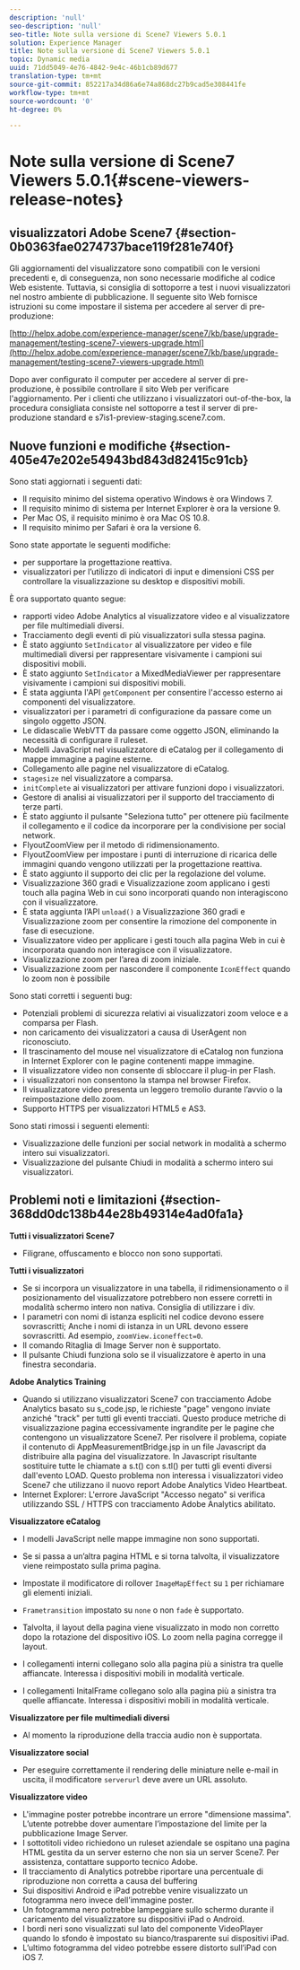 ```yaml
---
description: 'null'
seo-description: 'null'
seo-title: Note sulla versione di Scene7 Viewers 5.0.1
solution: Experience Manager
title: Note sulla versione di Scene7 Viewers 5.0.1
topic: Dynamic media
uuid: 71dd5049-4e76-4842-9e4c-46b1cb89d677
translation-type: tm+mt
source-git-commit: 852217a34d86a6e74a868dc27b9cad5e308441fe
workflow-type: tm+mt
source-wordcount: '0'
ht-degree: 0%

---
```



# Note sulla versione di Scene7 Viewers 5.0.1{#scene-viewers-release-notes}

##  visualizzatori Adobe Scene7 {#section-0b0363fae0274737bace119f281e740f}

Gli aggiornamenti del visualizzatore sono compatibili con le versioni precedenti e, di conseguenza, non sono necessarie modifiche al codice Web esistente. Tuttavia, si consiglia di sottoporre a test i nuovi visualizzatori nel nostro ambiente di pubblicazione. Il seguente sito Web fornisce istruzioni su come impostare il sistema per accedere al server di pre-produzione:

[http://helpx.adobe.com/experience-manager/scene7/kb/base/upgrade-management/testing-scene7-viewers-upgrade.html](http://helpx.adobe.com/experience-manager/scene7/kb/base/upgrade-management/testing-scene7-viewers-upgrade.html)

Dopo aver configurato il computer per accedere al server di pre-produzione, è possibile controllare il sito Web per verificare l&#39;aggiornamento. Per i clienti che utilizzano i visualizzatori out-of-the-box, la procedura consigliata consiste nel sottoporre a test il server di pre-produzione standard e s7is1-preview-staging.scene7.com.

## Nuove funzioni e modifiche {#section-405e47e202e54943bd843d82415c91cb}

Sono stati aggiornati i seguenti dati:

* Il requisito minimo del sistema operativo Windows è ora Windows 7.
* Il requisito minimo di sistema per Internet Explorer è ora la versione 9.
* Per Mac OS, il requisito minimo è ora Mac OS 10.8.
* Il requisito minimo per Safari è ora la versione 6.

Sono state apportate le seguenti modifiche:

* per supportare la progettazione reattiva.
* visualizzatori per l’utilizzo di indicatori di input e dimensioni CSS per controllare la visualizzazione su desktop e dispositivi mobili.

È ora supportato quanto segue:

*  rapporti video Adobe Analytics al visualizzatore video e al visualizzatore per file multimediali diversi.
* Tracciamento degli eventi di più visualizzatori sulla stessa pagina.
* È stato aggiunto `SetIndicator` al visualizzatore per video e file multimediali diversi per rappresentare visivamente i campioni sui dispositivi mobili.
* È stato aggiunto `SetIndicator` a MixedMediaViewer per rappresentare visivamente i campioni sui dispositivi mobili.
* È stata aggiunta l&#39;API `getComponent` per consentire l&#39;accesso esterno ai componenti del visualizzatore.
* visualizzatori per i parametri di configurazione da passare come un singolo oggetto JSON.
* Le didascalie WebVTT da passare come oggetto JSON, eliminando la necessità di configurare il ruleset.
* Modelli JavaScript nel visualizzatore di eCatalog per il collegamento di mappe immagine a pagine esterne.
* Collegamento alle pagine nel visualizzatore di eCatalog.
* `stagesize` nel visualizzatore a comparsa.
* `initComplete` ai visualizzatori per attivare funzioni dopo i visualizzatori.
* Gestore di analisi ai visualizzatori per il supporto del tracciamento di terze parti.
* È stato aggiunto il pulsante &quot;Seleziona tutto&quot; per ottenere più facilmente il collegamento e il codice da incorporare per la condivisione per social network.
* FlyoutZoomView per il metodo di ridimensionamento.
* FlyoutZoomView per impostare i punti di interruzione di ricarica delle immagini quando vengono utilizzati per la progettazione reattiva.
* È stato aggiunto il supporto dei clic per la regolazione del volume.
* Visualizzazione 360 gradi e Visualizzazione zoom applicano i gesti touch alla pagina Web in cui sono incorporati quando non interagiscono con il visualizzatore.
* È stata aggiunta l’API `unload()` a Visualizzazione 360 gradi e Visualizzazione zoom per consentire la rimozione del componente in fase di esecuzione.
* Visualizzatore video per applicare i gesti touch alla pagina Web in cui è incorporata quando non interagisce con il visualizzatore.
* Visualizzazione zoom per l’area di zoom iniziale.
* Visualizzazione zoom per nascondere il componente `IconEffect` quando lo zoom non è possibile

Sono stati corretti i seguenti bug:

* Potenziali problemi di sicurezza relativi ai visualizzatori zoom veloce e a comparsa per Flash.
* non caricamento dei visualizzatori a causa di UserAgent non riconosciuto.
* Il trascinamento del mouse nel visualizzatore di eCatalog non funziona in Internet Explorer con le pagine contenenti mappe immagine.
* Il visualizzatore video non consente di sbloccare il plug-in per Flash.
* i visualizzatori non consentono la stampa nel browser Firefox.
* Il visualizzatore video presenta un leggero tremolio durante l’avvio o la reimpostazione dello zoom.
* Supporto HTTPS per visualizzatori HTML5 e AS3.

Sono stati rimossi i seguenti elementi:

* Visualizzazione delle funzioni per social network in modalità a schermo intero sui visualizzatori.
* Visualizzazione del pulsante Chiudi in modalità a schermo intero sui visualizzatori.

## Problemi noti e limitazioni {#section-368dd0dc138b44e28b49314e4ad0fa1a}

**Tutti i visualizzatori Scene7**

* Filigrane, offuscamento e blocco non sono supportati.

**Tutti i visualizzatori**

* Se si incorpora un visualizzatore in una tabella, il ridimensionamento o il posizionamento del visualizzatore potrebbero non essere corretti in modalità schermo intero non nativa. Consiglia di utilizzare i div.
* I parametri con nomi di istanza espliciti nel codice devono essere sovrascritti; Anche i nomi di istanza in un URL devono essere sovrascritti. Ad esempio, `zoomView.iconeffect=0`.
* Il comando Ritaglia di Image Server non è supportato.
* Il pulsante Chiudi funziona solo se il visualizzatore è aperto in una finestra secondaria.

**Adobe Analytics Training**

* Quando si utilizzano visualizzatori Scene7 con  tracciamento Adobe Analytics basato su s_code.jsp, le richieste &quot;page&quot; vengono inviate anziché &quot;track&quot; per tutti gli eventi tracciati. Questo produce metriche di visualizzazione pagina eccessivamente ingrandite per le pagine che contengono un visualizzatore Scene7. Per risolvere il problema, copiate il contenuto di AppMeasurementBridge.jsp in un file Javascript da distribuire alla pagina del visualizzatore. In Javascript risultante sostituire tutte le chiamate a s.t() con s.tl() per tutti gli eventi diversi dall&#39;evento LOAD. Questo problema non interessa i visualizzatori video Scene7 che utilizzano il nuovo report Adobe Analytics Video Heartbeat.
* Internet Explorer: L&#39;errore JavaScript &quot;Accesso negato&quot; si verifica utilizzando SSL / HTTPS con  tracciamento Adobe Analytics abilitato.

**Visualizzatore eCatalog**

* I modelli JavaScript nelle mappe immagine non sono supportati.
* Se si passa a un’altra pagina HTML e si torna talvolta, il visualizzatore viene reimpostato sulla prima pagina.
* Impostate il modificatore di rollover `ImageMapEffect` su `1` per richiamare gli elementi iniziali.

* `Frametransition` impostato su  `none` o non  `fade` è supportato.

* Talvolta, il layout della pagina viene visualizzato in modo non corretto dopo la rotazione del dispositivo iOS. Lo zoom nella pagina corregge il layout.
* I collegamenti interni collegano solo alla pagina più a sinistra tra quelle affiancate. Interessa i dispositivi mobili in modalità verticale.
* I collegamenti InitalFrame collegano solo alla pagina più a sinistra tra quelle affiancate. Interessa i dispositivi mobili in modalità verticale.

**Visualizzatore per file multimediali diversi**

* Al momento la riproduzione della traccia audio non è supportata.

**Visualizzatore social**

* Per eseguire correttamente il rendering delle miniature nelle e-mail in uscita, il modificatore `serverurl` deve avere un URL assoluto.

**Visualizzatore video**

* L&#39;immagine poster potrebbe incontrare un errore &quot;dimensione massima&quot;. L’utente potrebbe dover aumentare l’impostazione del limite per la pubblicazione Image Server.
* I sottotitoli video richiedono un ruleset aziendale se ospitano una pagina HTML gestita da un server esterno che non sia un server Scene7. Per assistenza, contattare  supporto tecnico Adobe.
* Il tracciamento di Analytics potrebbe riportare una percentuale di riproduzione non corretta a causa del buffering
* Sui dispositivi Android e iPad potrebbe venire visualizzato un fotogramma nero invece dell’immagine poster.
* Un fotogramma nero potrebbe lampeggiare sullo schermo durante il caricamento del visualizzatore su dispositivi iPad o Android.
* I bordi neri sono visualizzati sul lato del componente VideoPlayer quando lo sfondo è impostato su bianco/trasparente sui dispositivi iPad.
* L’ultimo fotogramma del video potrebbe essere distorto sull’iPad con iOS 7.

